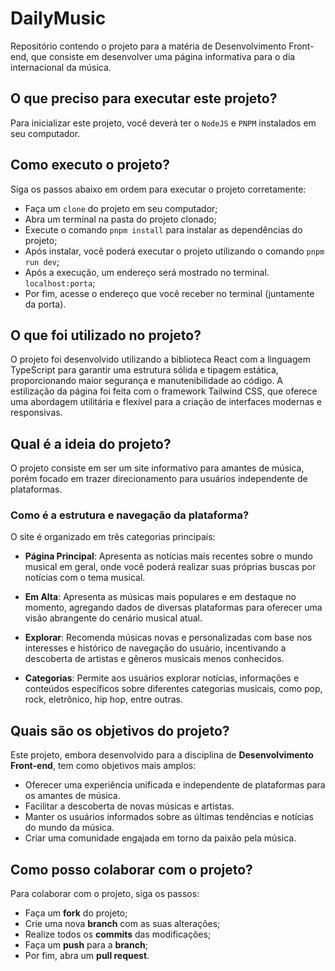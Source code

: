 # DailyMusic
Repositório contendo o projeto para a matéria de Desenvolvimento Front-end, que consiste em desenvolver uma página informativa para o dia internacional da música.

## O que preciso para executar este projeto?
Para inicializar este projeto, você deverá ter o `NodeJS` e `PNPM` instalados em seu computador.

## Como executo o projeto?
Siga os passos abaixo em ordem para executar o projeto corretamente:

- Faça um `clone` do projeto em seu computador;
- Abra um terminal na pasta do projeto clonado;
- Execute o comando `pnpm install` para instalar as dependências do projeto;
- Após instalar, você poderá executar o projeto utilizando o comando `pnpm run dev`;
- Após a execução, um endereço será mostrado no terminal. `localhost:porta`;
- Por fim, acesse o endereço que você receber no terminal (juntamente da porta).

## O que foi utilizado no projeto?
O projeto foi desenvolvido utilizando a biblioteca React com a linguagem TypeScript para garantir uma estrutura sólida e tipagem estática, proporcionando maior segurança e manutenibilidade ao código. A estilização da página foi feita com o framework Tailwind CSS, que oferece uma abordagem utilitária e flexível para a criação de interfaces modernas e responsivas.

## Qual é a ideia do projeto?
O projeto consiste em ser um site informativo para amantes de música, porém focado em trazer direcionamento para usuários independente de plataformas.

### Como é a estrutura e navegação da plataforma?
O site é organizado em três categorias principais:

- **Página Principal**: Apresenta as notícias mais recentes sobre o mundo musical em geral, onde você poderá realizar suas próprias buscas por notícias com o tema musical.

- **Em Alta**: Apresenta as músicas mais populares e em destaque no momento, agregando dados de diversas plataformas para oferecer uma visão abrangente do cenário musical atual.

- **Explorar**: Recomenda músicas novas e personalizadas com base nos interesses e histórico de navegação do usuário, incentivando a descoberta de artistas e gêneros musicais menos conhecidos.

- **Categorias**: Permite aos usuários explorar notícias, informações e conteúdos específicos sobre diferentes categorias musicais, como pop, rock, eletrônico, hip hop, entre outras.

## Quais são os objetivos do projeto?
Este projeto, embora desenvolvido para a disciplina de **Desenvolvimento Front-end**, tem como objetivos mais amplos:

- Oferecer uma experiência unificada e independente de plataformas para os amantes de música.
- Facilitar a descoberta de novas músicas e artistas.
- Manter os usuários informados sobre as últimas tendências e notícias do mundo da música.
- Criar uma comunidade engajada em torno da paixão pela música.

## Como posso colaborar com o projeto?
Para colaborar com o projeto, siga os passos:

- Faça um **fork** do projeto;
- Crie uma nova **branch** com as suas alterações;
- Realize todos os **commits** das modificações;
- Faça um **push** para a **branch**;
- Por fim, abra um **pull request**.